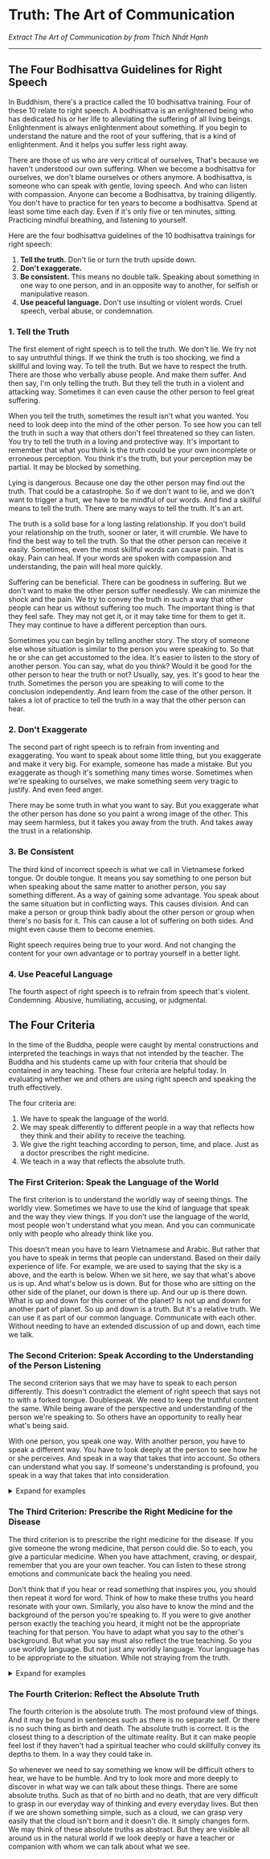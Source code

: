 
# Truth: The Art of Communication


*Extract The Art of Communication by from Thích Nhất Hạnh*

---

## The Four Bodhisattva Guidelines for Right Speech

In Buddhism, there's a practice called the 10 bodhisattva training. Four of these 10 relate to right speech. A bodhisattva is an enlightened being who has dedicated his or her life to alleviating the suffering of all living beings. Enlightenment is always enlightenment about something. If you begin to understand the nature and the root of your suffering, that is a kind of enlightenment. And it helps you suffer less right away. 

There are those of us who are very critical of ourselves, That's because we haven't understood our own suffering. When we become a bodhisattva for ourselves, we don't blame ourselves or others anymore. A bodhisattva, is someone who can speak with gentle, loving speech. And who can listen with compassion. Anyone can become a Bodhisattva, by training diligently. You don't have to practice for ten years to become a bodhisattva. Spend at least some time each day. Even if it's only five or ten minutes, sitting. Practicing mindful breathing, and listening to yourself. 

Here are the four bodhisattva guidelines of the 10 bodhisattva trainings for right speech:

1. **Tell the truth.** Don't lie or turn the truth upside down.
2. **Don't exaggerate.**
3. **Be consistent.** This means no double talk. Speaking about something in one way to one person, and in an opposite way to another, for selfish or manipulative reason.
4. **Use peaceful language.** Don't use insulting or violent words. Cruel speech, verbal abuse, or condemnation.

### 1. Tell the Truth

The first element of right speech is to tell the truth. We don't lie. We try not to say untruthful things. If we think the truth is too shocking, we find a skillful and loving way. To tell the truth. But we have to respect the truth. There are those who verbally abuse people. And make them suffer. And then say, I'm only telling the truth. But they tell the truth in a violent and attacking way. Sometimes it can even cause the other person to feel great suffering. 

When you tell the truth, sometimes the result isn't what you wanted. You need to look deep into the mind of the other person. To see how you can tell the truth in such a way that others don't feel threatened so they can listen. You try to tell the truth in a loving and protective way. It's important to remember that what you think is the truth could be your own incomplete or erroneous perception. You think it's the truth, but your perception may be partial. It may be blocked by something. 

Lying is dangerous. Because one day the other person may find out the truth. That could be a catastrophe. So if we don't want to lie, and we don't want to trigger a hurt, we have to be mindful of our words. And find a skillful means to tell the truth. There are many ways to tell the truth. It's an art. 

The truth is a solid base for a long lasting relationship. If you don't build your relationship on the truth, sooner or later, it will crumble. We have to find the best way to tell the truth. So that the other person can receive it easily. Sometimes, even the most skillful words can cause pain. That is okay. Pain can heal. If your words are spoken with compassion and understanding, the pain will heal more quickly. 

Suffering can be beneficial. There can be goodness in suffering. But we don't want to make the other person suffer needlessly. We can minimize the shock and the pain. We try to convey the truth in such a way that other people can hear us without suffering too much. The important thing is that they feel safe. They may not get it, or it may take time for them to get it. They may continue to have a different perception than ours. 

Sometimes you can begin by telling another story. The story of someone else whose situation is similar to the person you were speaking to. So that he or she can get accustomed to the idea. It's easier to listen to the story of another person. You can say, what do you think? Would it be good for the other person to hear the truth or not? Usually, say, yes. It's good to hear the truth. Sometimes the person you are speaking to will come to the conclusion independently. And learn from the case of the other person. It takes a lot of practice to tell the truth in a way that the other person can hear.

### 2. Don't Exaggerate

The second part of right speech is to refrain from inventing and exaggerating. You want to speak about some little thing, but you exaggerate and make it very big. For example, someone has made a mistake. But you exaggerate as though it's something many times worse. Sometimes when we're speaking to ourselves, we make something seem very tragic to justify. And even feed anger. 

There may be some truth in what you want to say. But you exaggerate what the other person has done so you paint a wrong image of the other. This may seem harmless, but it takes you away from the truth. And takes away the trust in a relationship.

### 3. Be Consistent

The third kind of incorrect speech is what we call in Vietnamese forked tongue. Or double tongue. It means you say something to one person but when speaking about the same matter to another person, you say something different. As a way of gaining some advantage. You speak about the same situation but in conflicting ways. This causes division. And can make a person or group think badly about the other person or group when there's no basis for it. This can cause a lot of suffering on both sides. And might even cause them to become enemies. 

Right speech requires being true to your word. And not changing the content for your own advantage or to portray yourself in a better light.

### 4. Use Peaceful Language

The fourth aspect of right speech is to refrain from speech that's violent. Condemning. Abusive, humiliating, accusing, or judgmental.

## The Four Criteria

In the time of the Buddha, people were caught by mental constructions and interpreted the teachings in ways that not intended by the teacher. The Buddha and his students came up with four criteria that should be contained in any teaching. These four criteria are helpful today. In evaluating whether we and others are using right speech and speaking the truth effectively. 

The four criteria are:

1. We have to speak the language of the world.
2. We may speak differently to different people in a way that reflects how they think and their ability to receive the teaching.
3. We give the right teaching according to person, time, and place. Just as a doctor prescribes the right medicine.
4. We teach in a way that reflects the absolute truth.

### The First Criterion: Speak the Language of the World

The first criterion is to understand the worldly way of seeing things. The worldly view. Sometimes we have to use the kind of language that speak and the way they view things. If you don't use the language of the world, most people won't understand what you mean. And you can communicate only with people who already think like you. 

This doesn't mean you have to learn Vietnamese and Arabic. But rather that you have to speak in terms that people can understand. Based on their daily experience of life. For example, we are used to saying that the sky is a above, and the earth is below. When we sit here, we say that what's above us is up. And what's below us is down. But for those who are sitting on the other side of the planet, our down is there up. And our up is there down. What is up and down for this corner of the planet? Is not up and down for another part of planet. So up and down is a truth. But it's a relative truth. We can use it as part of our common language. Communicate with each other. Without needing to have an extended discussion of up and down, each time we talk.

### The Second Criterion: Speak According to the Understanding of the Person Listening

The second criterion says that we may have to speak to each person differently. This doesn't contradict the element of right speech that says not to with a forked tongue. Doublespeak. We need to keep the truthful content the same. While being aware of the perspective and understanding of the person we're speaking to. So others have an opportunity to really hear what's being said. 

With one person, you speak one way. With another person, you have to speak a different way. You have to look deeply at the person to see how he or she perceives. And speak in a way that takes that into account. So others can understand what you say. If someone's understanding is profound, you speak in a way that takes that into consideration. 

<details>

<summary>Expand for examples</summary>

One day, someone asked the Buddha, when that person passes away, which heaven do you think he will go to? The Buddha answered that he might be born into this or that heavenly realm. Later, another person asked the Buddha, when that person dies, where will he go? The Buddha answered, he will not go anywhere. Someone standing nearby asked the Buddha why he had given the two people two different answers. The Buddha replied that it depends on the person who asks. He said, I have to speak according to the mind of the person who listens. And the ability of that person to receive what I share.

There's a story of someone who gave a woman a pot of milk in the morning. At the end of the day, he came to get it back. During the day, the milk had turned into butter and cheese. The man said, but I gave you milk and you gave me back butter and cheese. So is milk the same or different from the butter? It's not the same, but it's not different either. 

To those with more profound understanding, you have to give a deeper answer. Reflecting that nothing is permanent. And everything is constantly changing. So the teaching you give and the way you speak depends on the degree of wisdom of the receiver and that person's ability to understand what you say. You speak according to the background, and the abilities of the person you're speaking to.

</details>

### The Third Criterion: Prescribe the Right Medicine for the Disease

The third criterion is to prescribe the right medicine for the disease. If you give someone the wrong medicine, that person could die. So to each, you give a particular medicine. When you have attachment, craving, or despair, remember that you are your own teacher. You can listen to these strong emotions and communicate back the healing you need. 

Don't think that if you hear or read something that inspires you, you should then repeat it word for word. Think of how to make these truths you heard resonate with your own. Similarly, you also have to know the mind and the background of the person you're speaking to. If you were to give another person exactly the teaching you heard, it might not be the appropriate teaching for that person. You have to adapt what you say to the other's background. But what you say must also reflect the true teaching. So you use worldly language. But not just any worldly language. Your language has to be appropriate to the situation. While not straying from the truth. 

<details>

<summary>Expand for examples</summary>

Think about how we talk to children about death violence in the world. Do we tell them the truth in a different way than we would in adult? One time, when I was visiting a museum, I entered a room containing a mummified human body. A little girl was there looking at the dead person. After we both had stood there looking together for a while, with fear in her eyes, she asked me something like, am I going to be lying dead on a table one day? I breathed in and out. And gave her the only answer that was appropriate for that situation. No. I hope that someday a wise parent or friend will be able to talk with her about the impermanence of all things. Including our bodies, and the deep teaching of the Buddha, that nothing ever ceases to exist altogether. Nothing goes from being existent to being nonexistent. But this was not the time or place for her to be told all that. So I gave her the best answer available under the circumstances which was no. 

Even with adults, we can vary what we say depending on how fragile we think they might be about a certain We want to share information. In a way that people can integrate and use later. Even if not right away. This isn't lying. It's telling the truth in a skillful way. 

There was a man belonging to the Jain tradition. Who asked the Buddha whether human beings have a self. The Buddha could have answered that there is no self. But he kept silent. Then the Jane man asked, then we have no self? The Buddha still kept silent. Later, Ananda asked the Buddha, why didn't you say there is no self? The Buddha said, I know that he is caught in his view. If I were to say that there is no self, he would be lost. And he would suffer a lot. So although no self is correct according to our teaching, it was better to keep silent.

</details>

### The Fourth Criterion: Reflect the Absolute Truth

The fourth criterion is the absolute truth. The most profound view of things. And it may be found in sentences such as there is no separate self. Or there is no such thing as birth and death. The absolute truth is correct. It is the closest thing to a description of the ultimate reality. But it can make people feel lost if they haven't had a spiritual teacher who could skillfully convey its depths to them. In a way they could take in. 

So whenever we need to say something we know will be difficult others to hear, we have to be humble. And try to look more and more deeply to discover in what way we can talk about these things. There are some absolute truths. Such as that of no birth and no death, that are very difficult to grasp in our everyday way of thinking and every everyday lives. But then if we are shown something simple, such as a cloud, we can grasp very easily that the cloud isn't born and it doesn't die. It simply changes form. We may think of these absolute truths as abstract. But they are visible all around us in the natural world if we look deeply or have a teacher or companion with whom we can talk about what we see. 
